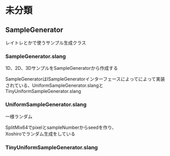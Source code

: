 # 未分類

## SampleGenerator
レイトレとかで使うサンプル生成クラス  


### SampleGenerator.slang
1D、2D、3DサンプルをSampleGeneratorから作成する  

SampleGeneratorはISampleGeneratorインターフェースによってによって実装されている、UniformSampleGenerator.slangとTinyUniformSampleGenerator.slang

### UniformSampleGenerator.slang
一様ランダム  

SplitMix64でpixelとsampleNumberからseedを作り、  
Xoshiroでランダム生成をしている  

### TinyUniformSampleGenerator.slang
<!--stackedit_data:
eyJoaXN0b3J5IjpbLTE5MDcxNjU3NzMsLTU5MTkzMDY4MCwtNT
E4MDkzMjQ4LC0xOTYwMTI3OTY2LDkxNjAyMjc0NywtMTA2NTM2
MjQ1OCw4NjY2OTI5NDYsLTQ0NDY5MTc1MF19
-->